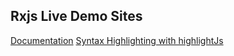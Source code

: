 ## Rxjs Live Demo Sites

[Documentation](https://www.learnrxjs.io/learn-rxjs/concepts/rxjs-primer)
[Syntax Highlighting with highlightJs ](https://www.metachris.com/2017/02/vuejs-syntax-highlighting-with-highlightjs/)

